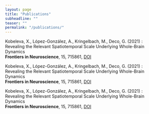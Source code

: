 ```yaml
---
layout: page
title: "Publications"
subheadline: ""
teaser: ""
permalink: "/publications/"
---
```

Kobeleva, X., López-González, A., Kringelbach, M., Deco, G. (2021)
:   Revealing the Relevant Spatiotemporal Scale Underlying Whole-Brain Dynamics<br><b>Frontiers in Neuroscience</b>, 15, 715861, [DOI](https://doi.org/10.3389/fnins.2021.715861)

Kobeleva, X., López-González, A., Kringelbach, M., Deco, G. (2021)
:   Revealing the Relevant Spatiotemporal Scale Underlying Whole-Brain Dynamics<br><b>Frontiers in Neuroscience</b>, 15, 715861, [DOI](https://doi.org/10.3389/fnins.2021.715861)

Kobeleva, X., López-González, A., Kringelbach, M., Deco, G. (2021)
:   Revealing the Relevant Spatiotemporal Scale Underlying Whole-Brain Dynamics<br><b>Frontiers in Neuroscience</b>, 15, 715861, [DOI](https://doi.org/10.3389/fnins.2021.715861)
